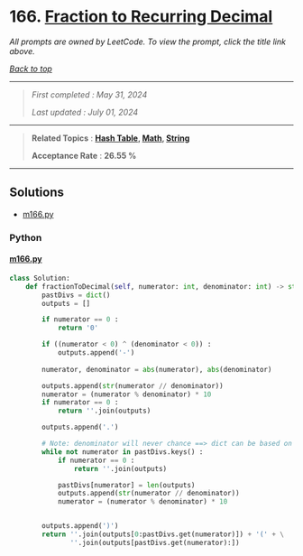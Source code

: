 # 166. [Fraction to Recurring Decimal](<https://leetcode.com/problems/fraction-to-recurring-decimal>)

*All prompts are owned by LeetCode. To view the prompt, click the title link above.*

*[Back to top](<../README.md>)*

------

> *First completed : May 31, 2024*
>
> *Last updated : July 01, 2024*

------

> **Related Topics** : **[Hash Table](<by_topic/Hash Table.md>), [Math](<by_topic/Math.md>), [String](<by_topic/String.md>)**
>
> **Acceptance Rate** : **26.55 %**

------

## Solutions

- [m166.py](<../my-submissions/m166.py>)
### Python
#### [m166.py](<../my-submissions/m166.py>)
```Python
class Solution:
    def fractionToDecimal(self, numerator: int, denominator: int) -> str:
        pastDivs = dict()
        outputs = []

        if numerator == 0 :
            return '0'

        if ((numerator < 0) ^ (denominator < 0)) :
            outputs.append('-')
        
        numerator, denominator = abs(numerator), abs(denominator)

        outputs.append(str(numerator // denominator))
        numerator = (numerator % denominator) * 10
        if numerator == 0 :
            return ''.join(outputs)

        outputs.append('.')

        # Note: denominator will never chance ==> dict can be based on numerator
        while not numerator in pastDivs.keys() :
            if numerator == 0 :
                return ''.join(outputs)

            pastDivs[numerator] = len(outputs)
            outputs.append(str(numerator // denominator))
            numerator = (numerator % denominator) * 10            


        outputs.append(')')
        return ''.join(outputs[0:pastDivs.get(numerator)]) + '(' + \
               ''.join(outputs[pastDivs.get(numerator):])
```

